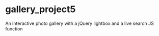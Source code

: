 # gallery_project5
An interactive photo gallery with a jQuery lightbox and a live search JS function

